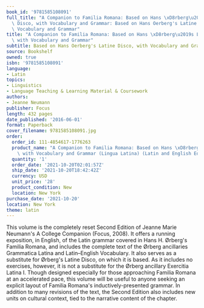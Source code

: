 ```yaml
---
book_id: '9781585108091'
full_title: "A Companion to Familia Romana: Based on Hans \xD8rberg\u2019s Latine\
  \ Disco, with Vocabulary and Grammar: Based on Hans Oerberg's Latine Disco, with\
  \ Vocabulary and Grammar"
title: "A Companion to Familia Romana: Based on Hans \xD8rberg\u2019s Latine Disco,\
  \ with Vocabulary and Grammar"
subtitle: Based on Hans Oerberg's Latine Disco, with Vocabulary and Grammar
source: Bookshelf
owned: true
isbn: '9781585108091'
language:
- Latin
topics:
- Linguistics
- Language Teaching & Learning Material & Coursework
authors:
- Jeanne Neumann
publisher: Focus
length: 432 pages
date_published: '2016-06-01'
format: Paperback
cover_filename: 9781585108091.jpg
order:
  order_id: 111-4854617-1776263
  product_name: "A Companion to Familia Romana: Based on Hans \xD8rberg's Latine Disco,\
    \ with Vocabulary and Grammar (Lingua Latina) (Latin and English Edition)"
  quantity: '1'
  order_date: '2021-10-20T02:01:57Z'
  ship_date: '2021-10-20T18:42:42Z'
  currency: USD
  unit_price: '28'
  product_condition: New
  location: New York
purchase_date: '2021-10-20'
location: New York
theme: latin
---
```

This volume is the completely reset Second Edition of Jeanne Marie Neumann's A College Companion (Focus, 2008).
It offers a running exposition, in English, of the Latin grammar covered in Hans H. Ørberg's Familia Romana, and includes the complete text of the Ørberg ancillaries Grammatica Latina and Latin–English Vocabulary. It also serves as a substitute for Ørberg's Latine Disco, on which it is based. As it includes no exercises, however, it is not a substitute for the Ørberg ancillary Exercitia Latina I.
Though designed especially for those approaching Familia Romana at an accelerated pace, this volume will be useful to anyone seeking an explicit layout of Familia Romana's inductively-presented grammar. In addition to many revisions of the text, the Second Edition also includes new units on cultural context, tied to the narrative content of the chapter.
